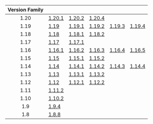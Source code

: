 | Version Family | | | | | |
|:---:|---|---|---|---|---|
| 1.20 | [1.20.1](https://github.com/BaldGang/spigot-build/releases/download/20240325/spigot-1.20.1.jar) | [1.20.2](https://github.com/BaldGang/spigot-build/releases/download/20240325/spigot-1.20.2.jar) | [1.20.4](https://github.com/BaldGang/spigot-build/releases/download/20240325/spigot-1.20.4.jar) | | |
| 1.19 | [1.19](https://github.com/BaldGang/spigot-build/releases/download/20240325/spigot-1.19.jar) | [1.19.1](https://github.com/BaldGang/spigot-build/releases/download/20240325/spigot-1.19.1.jar) | [1.19.2](https://github.com/BaldGang/spigot-build/releases/download/20240325/spigot-1.19.2.jar) | [1.19.3](https://github.com/BaldGang/spigot-build/releases/download/20240325/spigot-1.19.3.jar) | [1.19.4](https://github.com/BaldGang/spigot-build/releases/download/20240325/spigot-1.19.4.jar) |
| 1.18 | [1.18](https://github.com/BaldGang/spigot-build/releases/download/20240325/spigot-1.18.jar) | [1.18.1](https://github.com/BaldGang/spigot-build/releases/download/20240325/spigot-1.18.1.jar) | [1.18.2](https://github.com/BaldGang/spigot-build/releases/download/20240325/spigot-1.18.2.jar) | | |
| 1.17 | [1.17](https://github.com/BaldGang/spigot-build/releases/download/20240325/spigot-1.17.jar) | [1.17.1](https://github.com/BaldGang/spigot-build/releases/download/20240325/spigot-1.17.1.jar) | | | |
| 1.16 | [1.16.1](https://github.com/BaldGang/spigot-build/releases/download/20240325/spigot-1.16.1.jar) | [1.16.2](https://github.com/BaldGang/spigot-build/releases/download/20240325/spigot-1.16.2.jar) | [1.16.3](https://github.com/BaldGang/spigot-build/releases/download/20240325/spigot-1.16.3.jar) | [1.16.4](https://github.com/BaldGang/spigot-build/releases/download/20240325/spigot-1.16.4.jar) | [1.16.5](https://github.com/BaldGang/spigot-build/releases/download/20240325/spigot-1.16.5.jar) |
| 1.15 | [1.15](https://github.com/BaldGang/spigot-build/releases/download/20240325/spigot-1.15.jar) | [1.15.1](https://github.com/BaldGang/spigot-build/releases/download/20240325/spigot-1.15.1.jar) | [1.15.2](https://github.com/BaldGang/spigot-build/releases/download/20240325/spigot-1.15.2.jar) | | |
| 1.14 | [1.14](https://github.com/BaldGang/spigot-build/releases/download/20240325/spigot-1.14.jar) | [1.14.1](https://github.com/BaldGang/spigot-build/releases/download/20240325/spigot-1.14.1.jar) | [1.14.2](https://github.com/BaldGang/spigot-build/releases/download/20240325/spigot-1.14.2.jar) | [1.14.3](https://github.com/BaldGang/spigot-build/releases/download/20240325/spigot-1.14.3.jar) | [1.14.4](https://github.com/BaldGang/spigot-build/releases/download/20240325/spigot-1.14.4.jar) |
| 1.13 | [1.13](https://github.com/BaldGang/spigot-build/releases/download/20240325/spigot-1.13.jar) | [1.13.1](https://github.com/BaldGang/spigot-build/releases/download/20240325/spigot-1.13.1.jar) | [1.13.2](https://github.com/BaldGang/spigot-build/releases/download/20240325/spigot-1.13.2.jar) | | |
| 1.12 | [1.12](https://github.com/BaldGang/spigot-build/releases/download/20240325/spigot-1.12.jar) | [1.12.1](https://github.com/BaldGang/spigot-build/releases/download/20240325/spigot-1.12.1.jar) | [1.12.2](https://github.com/BaldGang/spigot-build/releases/download/20240325/spigot-1.12.2.jar) | | |
| 1.11 | [1.11.2](https://github.com/BaldGang/spigot-build/releases/download/20240325/spigot-1.11.2.jar) | | | | |
| 1.10 | [1.10.2](https://github.com/BaldGang/spigot-build/releases/download/20240325/spigot-1.10.2.jar) | | | | |
| 1.9 | [1.9.4](https://github.com/BaldGang/spigot-build/releases/download/20240325/spigot-1.9.4.jar) | | | | |
| 1.8 | [1.8.8](https://github.com/BaldGang/spigot-build/releases/download/20240325/spigot-1.8.8.jar) | | | | |
